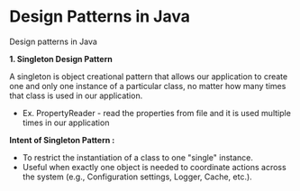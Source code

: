 # Design Patterns in Java
Design patterns in Java

**1. Singleton Design Pattern**

A singleton is object creational pattern that allows our application to create one and only one instance of 
a particular class, no matter how many times that class is used in our application.

- Ex. PropertyReader - read the properties from file and it is used multiple times in our application

**Intent of Singleton Pattern :**

- To restrict the instantiation of a class to one "single" instance.
- Useful when exactly one object is needed to coordinate actions across the system (e.g., Configuration settings, Logger, Cache, etc.).